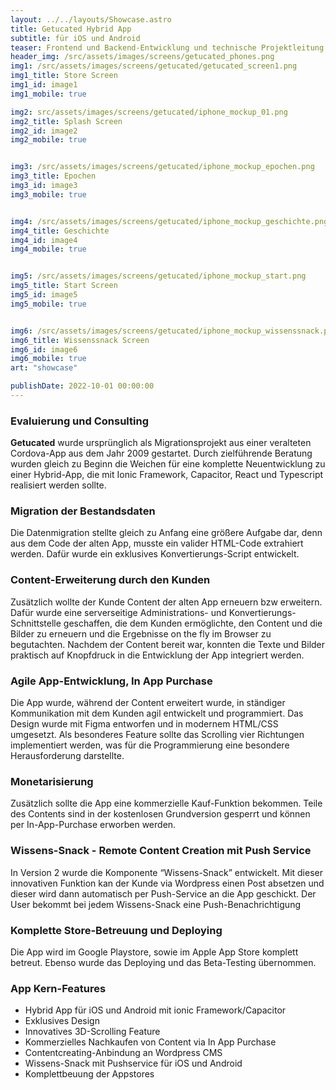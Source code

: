 ```yaml
---
layout: ../../layouts/Showcase.astro
title: Getucated Hybrid App
subtitle: für iOS und Android
teaser: Frontend und Backend-Entwicklung und technische Projektleitung.
header_img: /src/assets/images/screens/getucated_phones.png
img1: /src/assets/images/screens/getucated/getucated_screen1.png
img1_title: Store Screen
img1_id: image1
img1_mobile: true

img2: src/assets/images/screens/getucated/iphone_mockup_01.png
img2_title: Splash Screen
img2_id: image2
img2_mobile: true


img3: /src/assets/images/screens/getucated/iphone_mockup_epochen.png
img3_title: Epochen
img3_id: image3
img3_mobile: true


img4: /src/assets/images/screens/getucated/iphone_mockup_geschichte.png
img4_title: Geschichte
img4_id: image4
img4_mobile: true


img5: /src/assets/images/screens/getucated/iphone_mockup_start.png
img5_title: Start Screen
img5_id: image5
img5_mobile: true


img6: /src/assets/images/screens/getucated/iphone_mockup_wissenssnack.png
img6_title: Wissenssnack Screen
img6_id: image6
img6_mobile: true
art: "showcase"

publishDate: 2022-10-01 00:00:00
---
```

### Evaluierung und Consulting
**Getucated** wurde ursprünglich als Migrationsprojekt aus einer veralteten Cordova-App aus dem Jahr 2009 gestartet. 
Durch zielführende Beratung wurden gleich zu Beginn die Weichen für eine komplette Neuentwicklung zu einer Hybrid-App, die mit Ionic Framework, Capacitor, React und Typescript realisiert werden sollte. 

### Migration der Bestandsdaten
Die Datenmigration stellte gleich zu Anfang eine größere Aufgabe dar, denn aus dem Code der alten App, musste ein valider HTML-Code extrahiert werden. Dafür wurde ein exklusives Konvertierungs-Script entwickelt.

### Content-Erweiterung durch den Kunden
Zusätzlich wollte der Kunde Content der alten App erneuern bzw erweitern. Dafür wurde eine serverseitige Administrations- und Konvertierungs-Schnittstelle geschaffen, die dem Kunden ermöglichte, den Content und die Bilder zu erneuern und die Ergebnisse on the fly im Browser zu begutachten. Nachdem der Content bereit war, konnten die Texte und Bilder  praktisch auf Knopfdruck in die Entwicklung der App integriert werden.

### Agile App-Entwicklung, In App Purchase
Die App wurde, während der Content erweitert wurde, in ständiger Kommunikation mit dem Kunden agil entwickelt und programmiert. Das Design wurde mit Figma entworfen und in modernem HTML/CSS umgesetzt.
Als besonderes Feature sollte das Scrolling vier Richtungen implementiert werden, was für die Programmierung eine besondere Herausforderung darstellte.

### Monetarisierung
Zusätzlich sollte die App eine kommerzielle Kauf-Funktion bekommen. Teile des Contents sind in der kostenlosen Grundversion gesperrt und können per In-App-Purchase erworben werden.

### Wissens-Snack - Remote Content Creation mit Push Service
In Version 2 wurde die Komponente “Wissens-Snack” entwickelt. 
Mit dieser innovativen Funktion kan der Kunde via Wordpress einen Post absetzen und dieser wird dann automatisch per Push-Service an die App geschickt. Der User bekommt bei jedem Wissens-Snack eine Push-Benachrichtigung

### Komplette Store-Betreuung und Deploying
Die App wird im Google Playstore, sowie im Apple App Store komplett betreut. Ebenso wurde das Deploying und das Beta-Testing übernommen.
 

### App Kern-Features
- Hybrid App für iOS und Android mit ionic Framework/Capacitor
- Exklusives Design
- Innovatives 3D-Scrolling Feature
- Kommerzielles Nachkaufen von Content via In App Purchase
- Contentcreating-Anbindung an Wordpress CMS
- Wissens-Snack mit Pushservice für iOS und Android
- Komplettbeuung der Appstores

